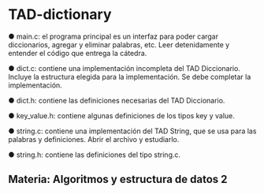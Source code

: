 # TAD-dictionary

● main.c: el programa principal es un interfaz para poder cargar diccionarios, agregar y eliminar
palabras, etc. Leer detenidamente y entender el código que entrega la cátedra.

● dict.c: contiene una implementación incompleta del TAD Diccionario. Incluye la estructura
elegida para la implementación. Se debe completar la implementación.

● dict.h: contiene las definiciones necesarias del TAD Diccionario.

● key_value.h: contiene algunas definiciones de los tipos key y value.

● string.c: contiene una implementación del TAD String, que se usa para las palabras y
definiciones. Abrir el archivo y estudiarlo.

● string.h: contiene las definiciones del tipo string.c.

## Materia: Algoritmos y estructura de datos 2
